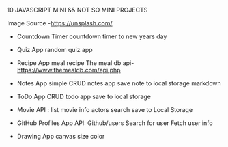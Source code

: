 10 JAVASCRIPT MINI && NOT SO MINI PROJECTS

Image Source
-https://unsplash.com/

- Countdown Timer
    countdown timer to new years day

- Quiz App
    random quiz app

- Recipe App
    meal recipe
    The meal db api- https://www.themealdb.com/api.php

- Notes App
    simple CRUD notes app
    save note to local storage
    markdown

- ToDo App
    CRUD todo app
    save to local storage

- Movie 
    API :
    list
    movie info
    actors
    search
    save to Local Storage


- GitHub Profiles App
    API: Github/users
    Search for user
    Fetch user info

- Drawing App
    canvas
    size
    color
